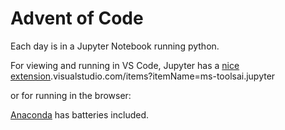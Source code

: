 # Advent of Code

Each day is in a Jupyter Notebook running python.

For viewing and running in VS Code, Jupyter has a [nice extension](https://marketplace).visualstudio.com/items?itemName=ms-toolsai.jupyter

or for running in the browser:

[Anaconda](https://www.anaconda.com) has batteries included.